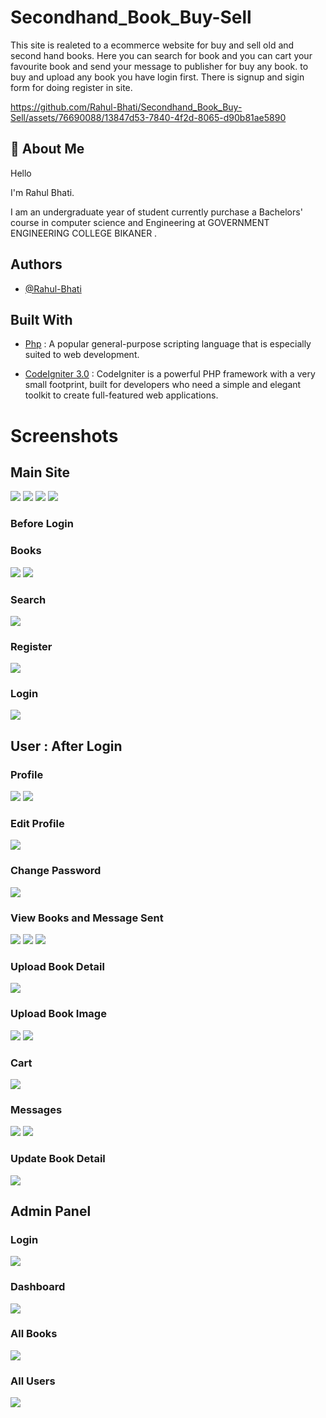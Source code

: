 # Secondhand_Book_Buy-Sell

This site is realeted to a ecommerce website for buy and sell old and second hand books. Here you can search for book and you can cart your favourite book and send your message to publisher for buy any book. to buy and upload any book you have login first. There is signup and sigin form for doing register in site.



https://github.com/Rahul-Bhati/Secondhand_Book_Buy-Sell/assets/76690088/13847d53-7840-4f2d-8065-d90b81ae5890


## 🚀 About Me
Hello

I'm Rahul Bhati.

I am an undergraduate year of student currently purchase a Bachelors' course in computer science and Engineering at GOVERNMENT ENGINEERING COLLEGE BIKANER .
## Authors

- [@Rahul-Bhati](https://github.com/Rahul-Bhati)

## Built With
- [Php](https://github.com/php/php-src/blob/3660bc31defc1fc8fb49942a294d5f2482084115/README.md) : A popular general-purpose scripting language that is especially suited to web development.

- [CodeIgniter 3.0](https://github.com/codeimprove0/codeigniter-3/blob/45a8b31803caeaea32c8134fbdca3010d911de23/readme.rst) : CodeIgniter is a powerful PHP framework with a very small footprint, built for developers who need a simple and elegant toolkit to create full-featured web applications.

# Screenshots

## Main Site

<img class="img-fluid" src="screenshot/Screenshot (501).png"/>
<img class="img-fluid" src="screenshot/Screenshot (502).png"/>
<img class="img-fluid" src="screenshot/Screenshot (503).png"/>
<img class="img-fluid" src="screenshot/Screenshot (304).png"/>

### Before Login

### Books 
<img class="img-fluid" src="screenshot/Screenshot (505).png"/>
<img class="img-fluid" src="screenshot/Screenshot (506).png"/>

### Search
<img class="img-fluid" src="screenshot/Screenshot (509).png"/>

### Register
<img class="img-fluid" src="screenshot/Screenshot (507).png"/>

### Login
<img class="img-fluid" src="screenshot/Screenshot (508).png"/>




## User : After Login

### Profile
<img class="img-fluid" src="screenshot/Screenshot (510).png"/>
<img class="img-fluid" src="screenshot/Screenshot (511).png"/>

### Edit Profile
<img class="img-fluid" src="screenshot/Screenshot (512).png"/>

### Change Password
<img class="img-fluid" src="screenshot/Screenshot (513).png"/>

### View Books and Message Sent
<img class="img-fluid" src="screenshot/Screenshot (514).png"/>
<img class="img-fluid" src="screenshot/Screenshot (515).png"/>
<img class="img-fluid" src="screenshot/Screenshot (516).png"/>

### Upload Book Detail
<img class="img-fluid" src="screenshot/Screenshot (517).png"/>

### Upload Book Image
<img class="img-fluid" src="screenshot/Screenshot (518).png"/>
<img class="img-fluid" src="screenshot/Screenshot (519).png"/>

### Cart
<img class="img-fluid" src="screenshot/Screenshot (520).png"/>

### Messages
<img class="img-fluid" src="screenshot/Screenshot (521).png"/>

<img class="img-fluid" src="screenshot/Screenshot (522).png"/>

### Update Book Detail
<img class="img-fluid" src="screenshot/Screenshot (523).png"/>

## Admin Panel

### Login
<img class="img-fluid" src="screenshot/Screenshot (524).png"/>

### Dashboard
<img class="img-fluid" src="screenshot/Screenshot (525).png"/>

### All Books
<img class="img-fluid" src="screenshot/Screenshot (526).png"/>

### All Users
<img class="img-fluid" src="screenshot/Screenshot (527).png"/>








